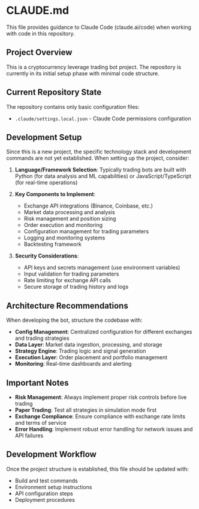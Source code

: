 # CLAUDE.md

This file provides guidance to Claude Code (claude.ai/code) when working with code in this repository.

## Project Overview

This is a cryptocurrency leverage trading bot project. The repository is currently in its initial setup phase with minimal code structure.

## Current Repository State

The repository contains only basic configuration files:
- `.claude/settings.local.json` - Claude Code permissions configuration

## Development Setup

Since this is a new project, the specific technology stack and development commands are not yet established. When setting up the project, consider:

1. **Language/Framework Selection**: Typically trading bots are built with Python (for data analysis and ML capabilities) or JavaScript/TypeScript (for real-time operations)

2. **Key Components to Implement**:
   - Exchange API integrations (Binance, Coinbase, etc.)
   - Market data processing and analysis
   - Risk management and position sizing
   - Order execution and monitoring
   - Configuration management for trading parameters
   - Logging and monitoring systems
   - Backtesting framework

3. **Security Considerations**:
   - API keys and secrets management (use environment variables)
   - Input validation for trading parameters
   - Rate limiting for exchange API calls
   - Secure storage of trading history and logs

## Architecture Recommendations

When developing the bot, structure the codebase with:
- **Config Management**: Centralized configuration for different exchanges and trading strategies
- **Data Layer**: Market data ingestion, processing, and storage
- **Strategy Engine**: Trading logic and signal generation
- **Execution Layer**: Order placement and portfolio management
- **Monitoring**: Real-time dashboards and alerting

## Important Notes

- **Risk Management**: Always implement proper risk controls before live trading
- **Paper Trading**: Test all strategies in simulation mode first
- **Exchange Compliance**: Ensure compliance with exchange rate limits and terms of service
- **Error Handling**: Implement robust error handling for network issues and API failures

## Development Workflow

Once the project structure is established, this file should be updated with:
- Build and test commands
- Environment setup instructions
- API configuration steps
- Deployment procedures